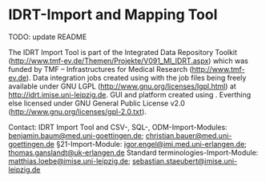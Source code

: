 # IDRT-Import and Mapping Tool
TODO: update README

The IDRT Import Tool is part of the Integrated Data Repository Toolkit (http://www.tmf-ev.de/Themen/Projekte/V091_MI_IDRT.aspx) which was funded by TMF – Infrastructures for Medical Research (http://www.tmf-ev.de).
Data integration jobs created using <Talend Open Studio for Data Integration> with the job files being freely available under GNU LGPL (http://www.gnu.org/licenses/lgpl.html) at http://idrt.imise.uni-leipzig.de. GUI and platform created using <Eclipse Rich Client Platform>. Everthing else licensed under GNU General Public License v2.0 (http://www.gnu.org/licenses/gpl-2.0.txt).

Contact:
IDRT Import Tool and CSV-, SQL-, ODM-Import-Modules: benjamin.baum@med.uni-goettingen.de; christian.bauer@med.uni-goettingen.de
§21-Import-Module: igor.engel@imi.med.uni-erlangen.de; thomas.ganslandt@uk-erlangen.de
Standard terminologies-Import-Module: matthias.loebe@imise.uni-leipzig.de; sebastian.staeubert@imise.uni-leipzig.de
